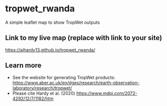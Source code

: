 # tropwet_rwanda
A simple leaflet map to show TropWet outputs

## Link to my live map (replace with link to your site)

https://ajhardy13.github.io/tropwet_rwanda/ 

## Learn more
- See the website for generating TropWet products: https://www.aber.ac.uk/en/dges/research/earth-observation-laboratory/research/tropwet/
- Please cite Hardy et al. (2020) https://www.mdpi.com/2072-4292/12/7/1182/htm 
